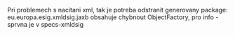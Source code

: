 Pri problemech s nacitani xml, tak je potreba odstranit generovany package: eu.europa.esig.xmldsig.jaxb obsahuje chybnout ObjectFactory, pro info - sprvna je v specs-xmldsig